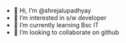 - 👋 Hi, I’m @shrejalupadhyay
- 👀 I’m interested in s/w developer
- 🌱 I’m currently learning Bsc IT
- 💞️ I’m looking to collaborate on github

<!---
shrejalupadhyay/shrejalupadhyay is a ✨ special ✨ repository because its `README.md` (this file) appears on your GitHub profile.
You can click the Preview link to take a look at your changes.
--->
